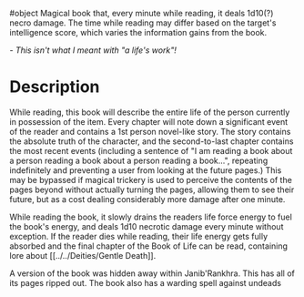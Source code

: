 #object 
Magical book that, every minute while reading, it deals 1d10(?) necro damage. The time while reading may differ based on the target's intelligence score, which varies the information gains from the book.

*- This isn't what I meant with "a life's work"!*


# Description
While reading, this book will describe the entire life of the person currently in possession of the item. Every chapter will note down a significant event of the reader and contains a 1st person novel-like story. The story contains the absolute truth of the character, and the second-to-last chapter contains the most recent events (including a sentence of "I am reading a book about a person reading a book about a person reading a book...", repeating indefinitely and preventing a user from looking at the future pages.) This may be bypassed if magical trickery is used to perceive the contents of the pages beyond without actually turning the pages, allowing them to see their future, but as a cost dealing considerably more damage after one minute.

While reading the book, it slowly drains the readers life force energy to fuel the book's energy, and deals 1d10 necrotic damage every minute without exception. If the reader dies while reading, their life energy gets fully absorbed and the final chapter of the Book of Life can be read, containing lore about [[../../Deities/Gentle Death]].

A version of the book was hidden away within Janib'Rankhra. This has all of its pages ripped out. The book also has a warding spell against undeads
